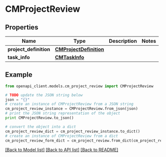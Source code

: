# CMProjectReview


## Properties
Name | Type | Description | Notes
------------ | ------------- | ------------- | -------------
**project_definition** | [**CMProjectDefinition**](CMProjectDefinition.md) |  | 
**task_info** | [**CMTaskInfo**](CMTaskInfo.md) |  | 

## Example

```python
from openapi_client.models.cm_project_review import CMProjectReview

# TODO update the JSON string below
json = "{}"
# create an instance of CMProjectReview from a JSON string
cm_project_review_instance = CMProjectReview.from_json(json)
# print the JSON string representation of the object
print CMProjectReview.to_json()

# convert the object into a dict
cm_project_review_dict = cm_project_review_instance.to_dict()
# create an instance of CMProjectReview from a dict
cm_project_review_form_dict = cm_project_review.from_dict(cm_project_review_dict)
```
[[Back to Model list]](../README.md#documentation-for-models) [[Back to API list]](../README.md#documentation-for-api-endpoints) [[Back to README]](../README.md)


